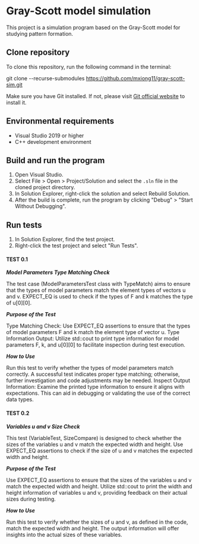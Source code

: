# Gray-Scott model simulation

This project is a simulation program based on the Gray-Scott model for studying pattern formation.

## Clone repository

To clone this repository, run the following command in the terminal:

git clone --recurse-submodules https://github.com/mxiong11/gray-scott-sim.git


Make sure you have Git installed. If not, please visit [Git official website](https://git-scm.com/) to install it.

## Environmental requirements

- Visual Studio 2019 or higher
- C++ development environment

## Build and run the program

1. Open Visual Studio.
2. Select File > Open > Project/Solution and select the `.sln` file in the cloned project directory.
3. In Solution Explorer, right-click the solution and select Rebuild Solution.
4. After the build is complete, run the program by clicking "Debug" > "Start Without Debugging".

## Run tests

1. In Solution Explorer, find the test project.
2. Right-click the test project and select "Run Tests".

#### TEST 0.1
 **_Model Parameters Type Matching Check_**
 
The test case (ModelParametersTest class with TypeMatch) aims to ensure that the types of model parameters match the element types of vectors u and v. 
EXPECT_EQ is used to check if the types of F and k matches the type of u[0][0].

**_Purpose of the Test_**

Type Matching Check: Use EXPECT_EQ assertions to ensure that the types of model parameters F and k match the element type of vector u.
Type Information Output: Utilize std::cout to print type information for model parameters F, k, and u[0][0] to facilitate inspection during test execution.

**_How to Use_**

Run this test to verify whether the types of model parameters match correctly. A successful test indicates proper type matching; otherwise, further investigation and code adjustments may be needed.
Inspect Output Information: Examine the printed type information to ensure it aligns with expectations. This can aid in debugging or validating the use of the correct data types.

#### TEST 0.2
**_Variables u and v Size Check_**

This test (VariableTest, SizeCompare) is designed to check whether the sizes of the variables u and v match the expected width and height. 
Use EXPECT_EQ assertions to check if the size of u and v matches the expected width and height.

**_Purpose of the Test_**

Use EXPECT_EQ assertions to ensure that the sizes of the variables u and v match the expected width and height.
Utilize std::cout to print the width and height information of variables u and v, providing feedback on their actual sizes during testing.

**_How to Use_**

Run this test to verify whether the sizes of u and v, as defined in the code, match the expected width and height. The output information will offer insights into the actual sizes of these variables.

